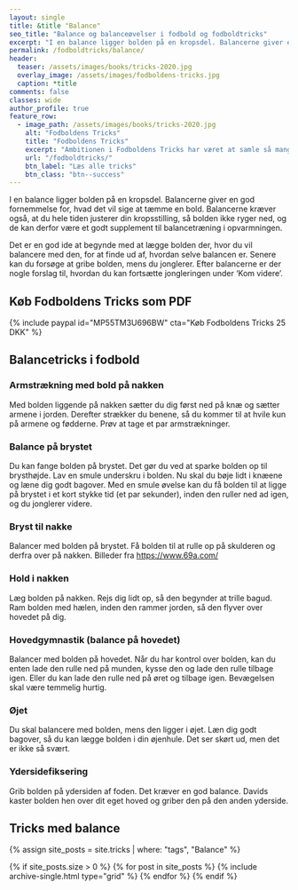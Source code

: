 ```yaml
---
layout: single
title: &title "Balance"
seo_title: "Balance og balanceøvelser i fodbold og fodboldtricks"
excerpt: "I en balance ligger bolden på en kropsdel. Balancerne giver en god fornemmelse for, hvad det vil sige at tæmme en bold. Balancerne kræver også, at du hele tiden justerer din kropsstilling, så bolden ikke ryger ned, og de kan derfor være et godt supplement til balancetræning i opvarmningen."
permalink: /fodboldtricks/balance/
header:
  teaser: /assets/images/books/tricks-2020.jpg
  overlay_image: /assets/images/fodboldens-tricks.jpg
  caption: *title
comments: false
classes: wide
author_profile: true
feature_row:
  - image_path: /assets/images/books/tricks-2020.jpg
    alt: "Fodboldens Tricks"
    title: "Fodboldens Tricks"
    excerpt: "Ambitionen i Fodboldens Tricks har været at samle så mange tricks, driblinger, finter, finurlige spark som overhovedet muligt. Der er masser at gå i gang med."
    url: "/fodboldtricks/"
    btn_label: "Læs alle tricks"
    btn_class: "btn--success"
---
```


I en balance ligger bolden på en kropsdel. Balancerne giver en god fornemmelse for, hvad det vil sige at tæmme en bold. Balancerne kræver også, at du hele tiden justerer din kropsstilling, så bolden ikke ryger ned, og de kan derfor være et godt supplement til balancetræning i opvarmningen.

Det er en god ide at begynde med at lægge bolden der, hvor du vil balancere med den, for at finde ud af, hvordan selve balancen er. Senere kan du forsøge at gribe bolden, mens du jonglerer. Efter balancerne er der nogle forslag til, hvordan du kan fortsætte jongleringen under ‘Kom videre’.

## Køb Fodboldens Tricks som PDF

{% include paypal id="MP55TM3U696BW" cta="Køb Fodboldens Tricks 25 DKK" %}

## Balancetricks i fodbold

<span id="ezoic-pub-video-placeholder-10"></span>

### Armstrækning med bold på nakken

Med bolden liggende på nakken sætter du dig først ned på knæ og sætter armene i jorden. Derefter strækker du benene, så du kommer til at hvile kun på armene og fødderne. Prøv at tage et par armstrækninger.

### Balance på brystet

Du kan fange bolden på brystet. Det gør du ved at sparke bolden op til brysthøjde. Lav en smule underskru i bolden. Nu skal du bøje lidt i knæene og læne dig godt bagover. Med en smule øvelse kan du få bolden til at ligge på brystet i et kort stykke tid (et par sekunder), inden den ruller ned ad igen, og du jonglerer videre.

### Bryst til nakke

Balancer med bolden på brystet. Få bolden til at rulle op på skulderen og derfra over på nakken. Billeder fra https://www.69a.com/

### Hold i nakken

Læg bolden på nakken. Rejs dig lidt op, så den begynder at trille bagud. Ram bolden med hælen, inden den rammer jorden, så den flyver over hovedet på dig.

### Hovedgymnastik (balance på hovedet)

Balancer med bolden på hovedet. Når du har kontrol over bolden, kan du enten lade den rulle ned på munden, kysse den og lade den rulle tilbage igen. Eller du kan lade den rulle ned på øret og tilbage igen. Bevægelsen skal være temmelig hurtig.

### Øjet

Du skal balancere med bolden, mens den ligger i øjet. Læn dig godt bagover, så du kan lægge bolden i din øjenhule. Det ser skørt ud, men det er ikke så svært.

### Ydersidefiksering

Grib bolden på ydersiden af foden. Det kræver en god balance. Davids kaster bolden hen over dit eget hoved og griber den på den anden yderside.

## Tricks med balance

{% assign site_posts = site.tricks | where: "tags", "Balance" %}

<div class="grid__wrapper">
{% if site_posts.size > 0 %}
  {% for post in site_posts %}
    {% include archive-single.html type="grid" %}
  {% endfor %}
{% endif %}
</div>
